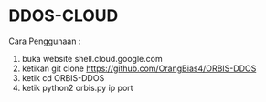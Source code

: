 # DDOS-CLOUD

Cara Penggunaan :
1. buka website shell.cloud.google.com
2. ketikan git clone https://github.com/OrangBias4/ORBIS-DDOS
3. ketik cd ORBIS-DDOS
4. ketik python2 orbis.py ip port

